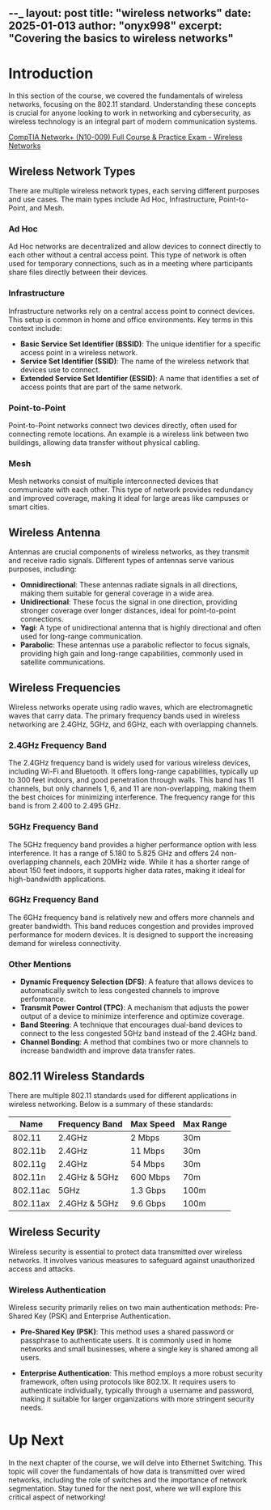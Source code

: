 --_
layout: post
title: "wireless networks"
date: 2025-01-013
author: "onyx998"
excerpt: "Covering the basics to wireless networks"
---

# Introduction
In this section of the course, we covered the fundamentals of wireless networks, focusing on the 802.11 standard. Understanding these concepts is crucial for anyone looking to work in networking and cybersecurity, as wireless technology is an integral part of modern communication systems.

[CompTIA Network+ (N10-009) Full Course & Practice Exam - Wireless Networks](https://www.udemy.com/course/comptia-network-009)

## Wireless Network Types
There are multiple wireless network types, each serving different purposes and use cases. The main types include Ad Hoc, Infrastructure, Point-to-Point, and Mesh.

### Ad Hoc
Ad Hoc networks are decentralized and allow devices to connect directly to each other without a central access point. This type of network is often used for temporary connections, such as in a meeting where participants share files directly between their devices.

### Infrastructure
Infrastructure networks rely on a central access point to connect devices. This setup is common in home and office environments. Key terms in this context include:
- **Basic Service Set Identifier (BSSID)**: The unique identifier for a specific access point in a wireless network.
- **Service Set Identifier (SSID)**: The name of the wireless network that devices use to connect.
- **Extended Service Set Identifier (ESSID)**: A name that identifies a set of access points that are part of the same network.

### Point-to-Point
Point-to-Point networks connect two devices directly, often used for connecting remote locations. An example is a wireless link between two buildings, allowing data transfer without physical cabling.

### Mesh
Mesh networks consist of multiple interconnected devices that communicate with each other. This type of network provides redundancy and improved coverage, making it ideal for large areas like campuses or smart cities.

## Wireless Antenna
Antennas are crucial components of wireless networks, as they transmit and receive radio signals. Different types of antennas serve various purposes, including:

- **Omnidirectional**: These antennas radiate signals in all directions, making them suitable for general coverage in a wide area.
- **Unidirectional**: These focus the signal in one direction, providing stronger coverage over longer distances, ideal for point-to-point connections.
- **Yagi**: A type of unidirectional antenna that is highly directional and often used for long-range communication.
- **Parabolic**: These antennas use a parabolic reflector to focus signals, providing high gain and long-range capabilities, commonly used in satellite communications.

## Wireless Frequencies
Wireless networks operate using radio waves, which are electromagnetic waves that carry data. The primary frequency bands used in wireless networking are 2.4GHz, 5GHz, and 6GHz, each with overlapping channels.

### 2.4GHz Frequency Band
The 2.4GHz frequency band is widely used for various wireless devices, including Wi-Fi and Bluetooth. It offers long-range capabilities, typically up to 300 feet indoors, and good penetration through walls. This band has 11 channels, but only channels 1, 6, and 11 are non-overlapping, making them the best choices for minimizing interference. The frequency range for this band is from 2.400 to 2.495 GHz.

### 5GHz Frequency Band
The 5GHz frequency band provides a higher performance option with less interference. It has a range of 5.180 to 5.825 GHz and offers 24 non-overlapping channels, each 20MHz wide. While it has a shorter range of about 150 feet indoors, it supports higher data rates, making it ideal for high-bandwidth applications.

### 6GHz Frequency Band
The 6GHz frequency band is relatively new and offers more channels and greater bandwidth. This band reduces congestion and provides improved performance for modern devices. It is designed to support the increasing demand for wireless connectivity.

### Other Mentions
- **Dynamic Frequency Selection (DFS)**: A feature that allows devices to automatically switch to less congested channels to improve performance.
- **Transmit Power Control (TPC)**: A mechanism that adjusts the power output of a device to minimize interference and optimize coverage.
- **Band Steering**: A technique that encourages dual-band devices to connect to the less congested 5GHz band instead of the 2.4GHz band.
- **Channel Bonding**: A method that combines two or more channels to increase bandwidth and improve data transfer rates.

## 802.11 Wireless Standards
There are multiple 802.11 standards used for different applications in wireless networking. Below is a summary of these standards:

| Name       | Frequency Band | Max Speed | Max Range |
|------------|----------------|-----------|-----------|
| 802.11     | 2.4GHz         | 2 Mbps    | 30m       |
| 802.11b    | 2.4GHz         | 11 Mbps   | 30m       |
| 802.11g    | 2.4GHz         | 54 Mbps   | 30m       |
| 802.11n    | 2.4GHz & 5GHz  | 600 Mbps  | 70m       |
| 802.11ac   | 5GHz           | 1.3 Gbps  | 100m      |
| 802.11ax   | 2.4GHz & 5GHz  | 9.6 Gbps  | 100m      |

## Wireless Security
Wireless security is essential to protect data transmitted over wireless networks. It involves various measures to safeguard against unauthorized access and attacks. 

### Wireless Authentication
Wireless security primarily relies on two main authentication methods: Pre-Shared Key (PSK) and Enterprise Authentication.

- **Pre-Shared Key (PSK)**: This method uses a shared password or passphrase to authenticate users. It is commonly used in home networks and small businesses, where a single key is shared among all users.
  
- **Enterprise Authentication**: This method employs a more robust security framework, often using protocols like 802.1X. It requires users to authenticate individually, typically through a username and password, making it suitable for larger organizations with more stringent security needs.

# Up Next
In the next chapter of the course, we will delve into Ethernet Switching. This topic will cover the fundamentals of how data is transmitted over wired networks, including the role of switches and the importance of network segmentation. Stay tuned for the next post, where we will explore this critical aspect of networking!


